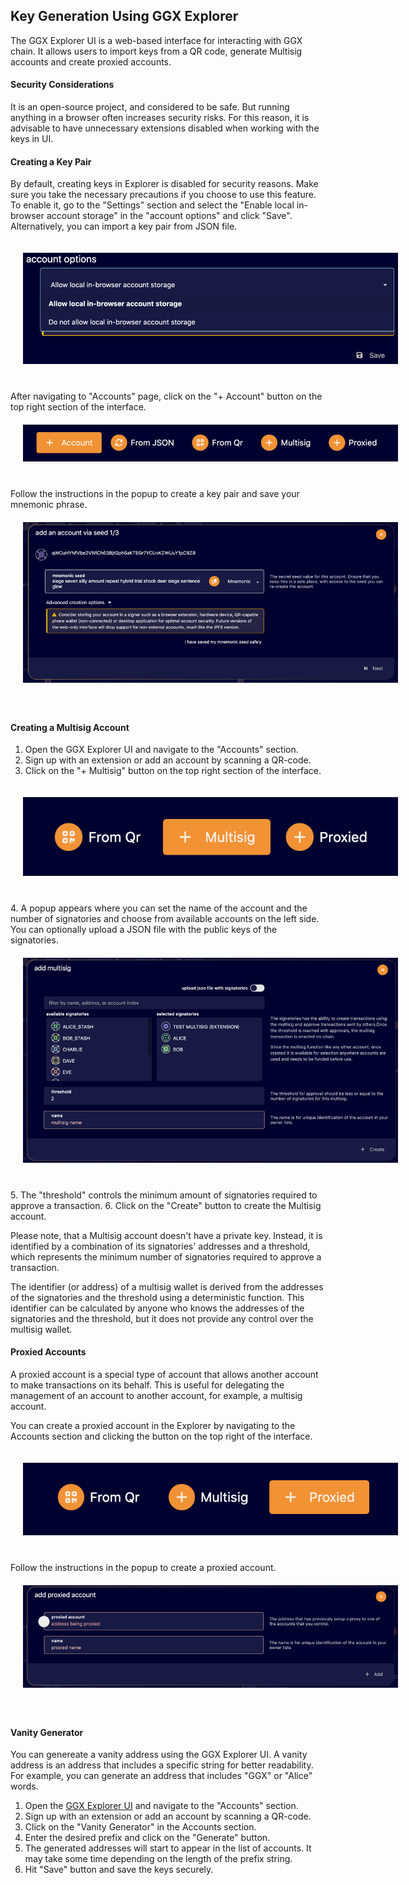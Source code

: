 ## Key Generation Using GGX Explorer

The GGX Explorer UI is a web-based interface for interacting with GGX chain.
It allows users to import keys from a QR code, generate Multisig accounts and create proxied accounts.

#### Security Considerations

It is an open-source project, and considered to be safe. But running anything in a browser often increases security risks. For this reason, it is advisable to have unnecessary extensions disabled when working with the keys in UI.

#### Creating a Key Pair

By default, creating keys in Explorer is disabled for security reasons. Make sure you take the necessary precautions if you choose to use this feature. To enable it, go to the "Settings" section and select the "Enable local in-browser account storage" in the "account options" and click "Save". Alternatively, you can import a key pair from JSON file.
<div align="center">
  <img src="../../assets/keys/explorer-account-settings.png" alt="Explorer Account Settings" style="max-width: 600px; margin: 20px 20px 40px 20px;" />
</div>
After navigating to "Accounts" page, click on the "+ Account" button on the top right section of the interface.
<div align="center">
  <img src="../../assets/keys/explorer-create-button.png" alt="Explorer Create button" style="max-width: 600px; margin: 20px 20px 40px 20px;" />
</div>
Follow the instructions in the popup to create a key pair and save your mnemonic phrase.
<div align="center">
  <img src="../../assets/keys/explorer-create-popup.png" alt="Explorer Create popup" style="max-width: 600px; margin: 20px 20px 40px 20px;" />
</div>


#### Creating a Multisig Account

1. Open the GGX Explorer UI and navigate to the "Accounts" section.
2. Sign up with an extension or add an account by scanning a QR-code. 
3. Click on the "+ Multisig" button on the top right section of the interface.
<div align="center">
  <img src="../../assets/keys/explorer-multisig-button.png" alt="Explorer Multisig button" style="max-width: 600px; margin: 20px 20px 40px 20px;" />
</div>
4. A popup appears where you can set the name of the account and the number of signatories and choose from available accounts on the left side. You can optionally upload a JSON file with the public keys of the signatories.
<div align="center">
  <img src="../../assets/keys/explorer-create-multisig.png" alt="Explorer Multisig popup" style="max-width: 600px; margin: 20px 20px 40px 20px;" />
</div>
5. The "threshold" controls the minimum amount of signatories required to approve a transaction.
6. Click on the "Create" button to create the Multisig account.

Please note, that a Multisig account doesn't have a private key. Instead, it is identified by a combination of its signatories' addresses and a threshold, which represents the minimum number of signatories required to approve a transaction.

The identifier (or address) of a multisig wallet is derived from the addresses of the signatories and the threshold using a deterministic function. This identifier can be calculated by anyone who knows the addresses of the signatories and the threshold, but it does not provide any control over the multisig wallet.

#### Proxied Accounts

A proxied account is a special type of account that allows another account to make transactions on its behalf. This is useful for delegating the management of an account to another account, for example, a multisig account.

You can create a proxied account in the Explorer by navigating to the Accounts section and clicking the button on the top right of the interface.
<div align="center">
  <img src="../../assets/keys/explorer-proxied-button.png" alt="Explorer Proxied Account button" style="max-width: 600px; margin: 20px 20px 40px 20px;" />
</div>
Follow the instructions in the popup to create a proxied account.
<div align="center">
  <img src="../../assets/keys/explorer-proxied-popup.png" alt="Explorer Proxied Account popup" style="max-width: 600px; margin: 20px 20px 40px 20px;" />
</div>

#### Vanity Generator

You can genereate a vanity address using the GGX Explorer UI. A vanity address is an address that includes a specific string for better readability. For example, you can generate an address that includes "GGX" or "Alice" words.

1. Open the [GGX Explorer UI](https://testnet.sydney.ggxchain.io/) and navigate to the "Accounts" section.
2. Sign up with an extension or add an account by scanning a QR-code.
3. Click on the "Vanity Generator" in the Accounts section.
4. Enter the desired prefix and click on the "Generate" button.
5. The generated addresses will start to appear in the list of accounts. It may take some time depending on the length of the prefix string.
6. Hit "Save" button and save the keys securely.
